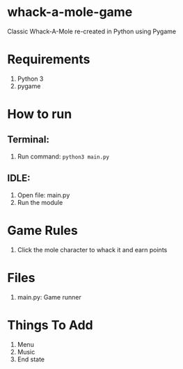 # whack-a-mole-game
Classic Whack-A-Mole re-created in Python using Pygame

# Requirements
  1) Python 3
  2) pygame

# How to run
## Terminal:
1) Run command:     `python3 main.py`

## IDLE:
1) Open file: main.py
2) Run the module

# Game Rules
  1) Click the mole character to whack it and earn points

# Files
  1) main.py: Game runner


# Things To Add
  1) Menu
  2) Music
  3) End state